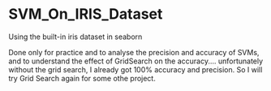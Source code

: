 # SVM_On_IRIS_Dataset

Using the built-in iris dataset in seaborn

Done only for practice and to analyse the precision and accuracy of SVMs, and to understand the effect of GridSearch on the accuracy.... unfortunately without the grid search, I already got 100% accuracy and precision. So I will try Grid Search again for some othe project.
